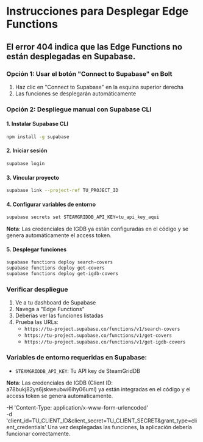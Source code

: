 # Instrucciones para Desplegar Edge Functions

## El error 404 indica que las Edge Functions no están desplegadas en Supabase.

### Opción 1: Usar el botón "Connect to Supabase" en Bolt
1. Haz clic en "Connect to Supabase" en la esquina superior derecha
2. Las funciones se desplegarán automáticamente

### Opción 2: Despliegue manual con Supabase CLI

#### 1. Instalar Supabase CLI
```bash
npm install -g supabase
```

#### 2. Iniciar sesión
```bash
supabase login
```

#### 3. Vincular proyecto
```bash
supabase link --project-ref TU_PROJECT_ID
```

#### 4. Configurar variables de entorno
```bash
supabase secrets set STEAMGRIDDB_API_KEY=tu_api_key_aqui
```

**Nota**: Las credenciales de IGDB ya están configuradas en el código y se genera automáticamente el access token.

#### 5. Desplegar funciones
```bash
supabase functions deploy search-covers
supabase functions deploy get-covers
supabase functions deploy get-igdb-covers
```

### Verificar despliegue
1. Ve a tu dashboard de Supabase
2. Navega a "Edge Functions"
3. Deberías ver las funciones listadas
4. Prueba las URLs:
   - `https://tu-project.supabase.co/functions/v1/search-covers`
   - `https://tu-project.supabase.co/functions/v1/get-covers`
   - `https://tu-project.supabase.co/functions/v1/get-igdb-covers`

### Variables de entorno requeridas en Supabase:
- `STEAMGRIDDB_API_KEY`: Tu API key de SteamGridDB

**Nota**: Las credenciales de IGDB (Client ID: a78bukj82ys6jskweubwi6ihy06uml) ya están integradas en el código y el access token se genera automáticamente.

-H 'Content-Type: application/x-www-form-urlencoded' \
-d 'client_id=TU_CLIENT_ID&client_secret=TU_CLIENT_SECRET&grant_type=client_credentials'
Una vez desplegadas las funciones, la aplicación debería funcionar correctamente.
